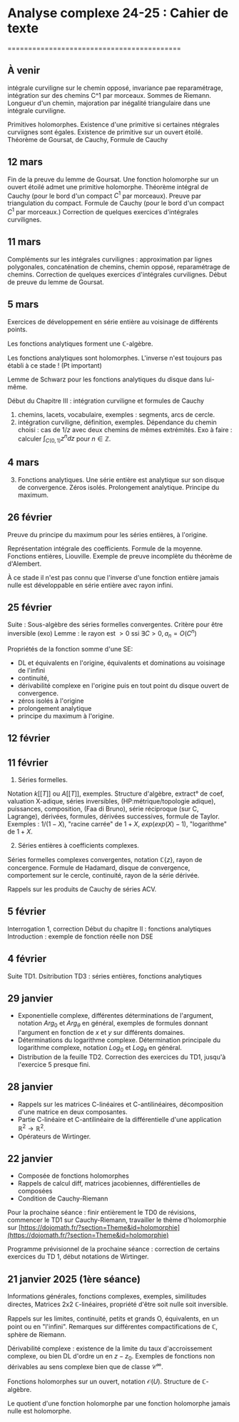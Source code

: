 # Analyse complexe 24-25 : Cahier de texte
==========================================

À venir
-------

intégrale curviligne sur le chemin opposé, invariance pae reparamétrage, intégration sur des chemins C^1 par morceaux. Sommes de Riemann.
Longueur d'un chemin, majoration par inégalité triangulaire dans une intégrale curviligne.

Primitives holomorphes. Existence d'une primitive si certaines ntégrales curviignes sont égales. Existence de primitive sur un ouvert étoilé.
Théorème de Goursat, de Cauchy, Formule de Cauchy


12 mars
-------

Fin de la preuve du lemme de Goursat.
Une fonction holomorphe sur un ouvert étoilé admet une primitive holomorphe.
Théorème intégral de Cauchy (pour le bord d'un compact $C^1$ par morceaux). Preuve par triangulation du compact.
Formule de Cauchy (pour le bord d'un compact $C^1$ par morceaux.)
Correction de quelques exercices d'intégrales curvilignes.




11 mars
--------

Compléments sur les intégrales curvilignes : approximation par lignes polygonales, concaténation de chemins, chemin opposé, reparamétrage de chemins.
Correction de quelques exercices d'intégrales curvilignes.
Début de preuve du lemme de Goursat.


5 mars
-----------

Exercices de développement en série entière au voisinage de différents points.

Les fonctions analytiques forment une $\mathbb C$-algèbre.

Les fonctions analytiques sont holomorphes. L'inverse n'est toujours pas établi à ce stade ! (Pt important)

Lemme de Schwarz pour les fonctions analytiques du disque dans lui-même.

Début du Chapitre III : intégration curviligne et formules de Cauchy

1) chemins, lacets, vocabulaire, exemples : segments, arcs de cercle.
2) intégration curviligne, définition, exemples. Dépendance du chemin choisi : cas de $1/z$ avec deux chemins de mêmes extrémités.
Exo à faire : calculer $\int_{C(0,1)} z^ndz$ pour $n\in \mathbb Z$.


4 mars
------

3) Fonctions analytiques. 
Une série entière est analytique sur son disque de convergence.
Zéros isolés. Prolongement analytique. Principe du maximum.


26 février
-----------

Preuve du principe du maximum pour les séries entières, à l'origine.

Représentation intégrale des coefficients.
Formule de la moyenne.
Fonctions entières, Liouville.
Exemple de preuve incomplète du théorème de d'Alembert.

À ce stade il n'est pas connu que l'inverse d'une fonction entière jamais nulle est développable en série entière avec rayon infini.

25 février
-----------

Suite : Sous-algèbre des séries formelles convergentes. Critère pour être inversible (exo)
Lemme : le rayon est $>0$ ssi $\exists C>0, a_n = O(C^n)$


Propriétés de la fonction somme d'une SE:
- DL et équivalents en l'origine, équivalents et dominations au voisinage de l'infini 
- continuité, 
- dérivabilité complexe en l'origine puis en tout point du disque ouvert de convergence.
- zéros isolés à l'origine
- prolongement analytique
- principe du maximum à l'origine.


12 février
----------


11 février
----------

1) Séries formelles.

Notation $k[[T]]$ ou $A[[T]]$, exemples. Structure d'algèbre, extract° de coef, valuation X-adique, séries inversibles, (HP:métrique/topologie adique), puissances, composition, (Faa di Bruno), série réciproque (sur C, Lagrange), dérivées, formules, dérivées successives, formule de Taylor.
Exemples : $1/(1-X)$, "racine carrée" de $1+X$, $exp(exp(X)-1)$, "logarithme" de $1+X$.

2) Séries entières à coefficients complexes.

Séries formelles complexes convergentes, notation $\mathbb{C}\{z\}$, rayon de concergence.  Formule de Hadamard, disque de convergence, comportement sur le cercle, continuité, rayon de la série dérivée. 

Rappels sur les produits de Cauchy de séries ACV.



5 février
---------
Interrogation 1, correction
Début du chapitre II : fonctions analytiques
Introduction : exemple de fonction réelle non DSE


4 février
---------
Suite TD1.
Dsitribution TD3 : séries entières, fonctions analytiques


29 janvier
----------
- Exponentielle complexe, différentes déterminations de l'argument, notation $Arg_0$ et $Arg_\theta$ en général, exemples de formules donnant l'argument en fonction de $x$ et $y$ sur différents domaines.
- Déterminations du logarithme complexe. Détermination principale du logarithme complexe, notation $Log_0$ et $Log_\theta$ en général. 
- Distribution de la feuille TD2. Correction des exercices du TD1, jusqu'à l'exercice 5 presque fini.

28 janvier
----------

- Rappels sur les matrices C-linéaires et C-antilinéaires, décomposition d'une matrice en deux composantes.
- Partie C-linéaire et C-antilinéaire de la différentielle d'une application $\mathbb R^2 \to \mathbb R^2$.
- Opérateurs de Wirtinger.


22 janvier
----------

- Composée de fonctions holomorphes
- Rappels de calcul diff, matrices jacobiennes, différentielles de composées
- Condition de Cauchy-Riemann

Pour la prochaine séance : finir entièrement le TD0 de révisions, commencer le TD1 sur Cauchy-Riemann, travailler le thème d'holomorphie sur [https://dojomath.fr/?section=Theme&id=holomorphie](https://dojomath.fr/?section=Theme&id=holomorphie)

Programme prévisionnel de la prochaine séance : correction de certains exercices du TD 1, début notations de Wirtinger.




21 janvier 2025 (1ère séance)
---------------

Informations générales, fonctions complexes, exemples, similitudes directes, Matrices 2x2 $\mathbb C$-linéaires, propriété d'être soit nulle soit inversible.

Rappels sur les limites, continuité, petits et grands O, équivalents, en un point ou en "l'infini". Remarques sur différentes compactifications de $\mathbb C$, sphère de Riemann.

Dérivabilité complexe : existence de la limite du taux d'accroissement complexe, ou bien DL d'ordre un en $z-z_0$.
Exemples de fonctions non dérivables au sens complexe bien que de classe $\mathcal C^\infty$.

Fonctions holomorphes sur un ouvert, notation $\mathcal O(U)$. Structure de $\mathbb C$-algèbre.

Le quotient d'une fonction holomorphe par une fonction holomorphe jamais nulle est holomorphe.
